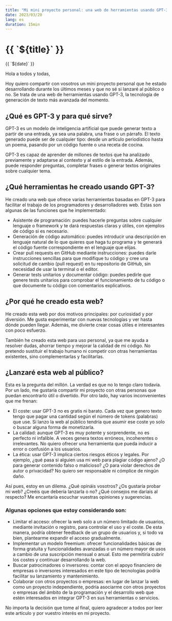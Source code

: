 ```yaml
---
title: "Mi mini proyecto personal: una web de herramientas usando GPT-3"
date: 2023/03/20
lang: es
duration: 15min
---
```

<div class="text-center max-w-lg mx-auto">
  <h1>{{ `${title}` }}</h1>
  {{ `${date}` }}
</div>

Hola a todos y todas,

Hoy quiero compartir con vosotros un mini proyecto personal que he estado desarrollando durante los últimos meses y que no sé si lanzaré al público o no. Se trata de una web de herramientas usando GPT-3, la tecnología de generación de texto más avanzada del momento.

## ¿Qué es GPT-3 y para qué sirve?

GPT-3 es un modelo de inteligencia artificial que puede generar texto a partir de una entrada, ya sea una palabra, una frase o un párrafo. El texto generado puede ser de cualquier tipo: desde un artículo periodístico hasta un poema, pasando por un código fuente o una receta de cocina.

GPT-3 es capaz de aprender de millones de textos que ha analizado previamente y adaptarse al contexto y al estilo de la entrada. Además, puede responder preguntas, completar frases o generar textos originales sobre cualquier tema.

## ¿Qué herramientas he creado usando GPT-3?

He creado una web que ofrece varias herramientas basadas en GPT-3 para facilitar el trabajo de los programadores y desarrolladores web. Estas son algunas de las funciones que he implementado:

- Asistente de programación: puedes hacerle preguntas sobre cualquier lenguaje o framework y te dará respuestas claras y útiles, con ejemplos de código si es necesario.
- Generación de código automático: puedes introducir una descripción en lenguaje natural de lo que quieres que haga tu programa y te generará el código fuente correspondiente en el lenguaje que elijas.
- Crear pull requests en GitHub mediante instrucciones: puedes darle instrucciones sencillas para que modifique tu código y cree una solicitud de cambio (pull request) en tu repositorio de GitHub, sin necesidad de usar la terminal o el editor.
- Generar tests unitarios y documentar código: puedes pedirle que genere tests unitarios para comprobar el funcionamiento de tu código o que documente tu código con comentarios explicativos.

## ¿Por qué he creado esta web?

He creado esta web por dos motivos principales: por curiosidad y por diversión. Me gusta experimentar con nuevas tecnologías y ver hasta dónde pueden llegar. Además, me divierte crear cosas útiles e interesantes con poco esfuerzo.

También he creado esta web para uso personal, ya que me ayuda a resolver dudas, ahorrar tiempo y mejorar la calidad de mi código. No pretendo sustituir el trabajo humano ni competir con otras herramientas existentes, sino complementarlas y facilitarlas.

## ¿Lanzaré esta web al público?

Esta es la pregunta del millón. La verdad es que no lo tengo claro todavía. Por un lado, me gustaría compartir mi proyecto con otras personas que puedan encontrarlo útil o divertido. Por otro lado, hay varios inconvenientes que me frenan:

- El coste: usar GPT-3 no es gratis ni barato. Cada vez que genero texto tengo que pagar una cantidad según el número de tokens (palabras) que use. Si lanzo la web al público tendría que asumir ese coste yo solo o buscar alguna forma de monetizarla.
- La calidad: aunque GPT-3 es muy potente y sorprendente, no es perfecto ni infalible. A veces genera textos erróneos, incoherentes o irrelevantes. No quiero ofrecer una herramienta que pueda inducir a error o confusión a los usuarios.
- La ética: usar GPT-3 implica ciertos riesgos éticos y legales. Por ejemplo, ¿qué pasa si alguien usa mi web para plagiar código ajeno? ¿O para generar contenido falso o malicioso? ¿O para violar derechos de autor o privacidad? No quiero ser responsable ni cómplice de ningún daño.

Así pues, estoy en un dilema. ¿Qué opináis vosotros? ¿Os gustaría probar mi web? ¿Creéis que debería lanzarla o no? ¿Qué consejos me daríais al respecto? Me encantaría escuchar vuestras opiniones y sugerencias.

### Algunas opciones que estoy considerando son:

- Limitar el acceso: ofrecer la web solo a un número limitado de usuarios, mediante invitación o registro, para controlar el uso y el coste. De esta manera, podría obtener feedback de un grupo de usuarios y, si todo va bien, plantearme expandir el acceso gradualmente.
- Implementar un modelo freemium: ofrecer funcionalidades básicas de forma gratuita y funcionalidades avanzadas o un número mayor de usos a cambio de una suscripción mensual o anual. Esto me permitiría cubrir los costes y continuar desarrollando la web.
- Buscar patrocinadores o inversores: contar con el apoyo financiero de empresas o inversores interesados en este tipo de tecnologías podría facilitar su lanzamiento y mantenimiento.
- Colaborar con otros proyectos o empresas: en lugar de lanzar la web como un proyecto independiente, podría asociarme con otros proyectos o empresas del ámbito de la programación y el desarrollo web que estén interesados en integrar GPT-3 en sus herramientas o servicios.

No importa la decisión que tome al final, quiero agradecer a todos por leer este artículo y por vuestro interés en mi proyecto.


